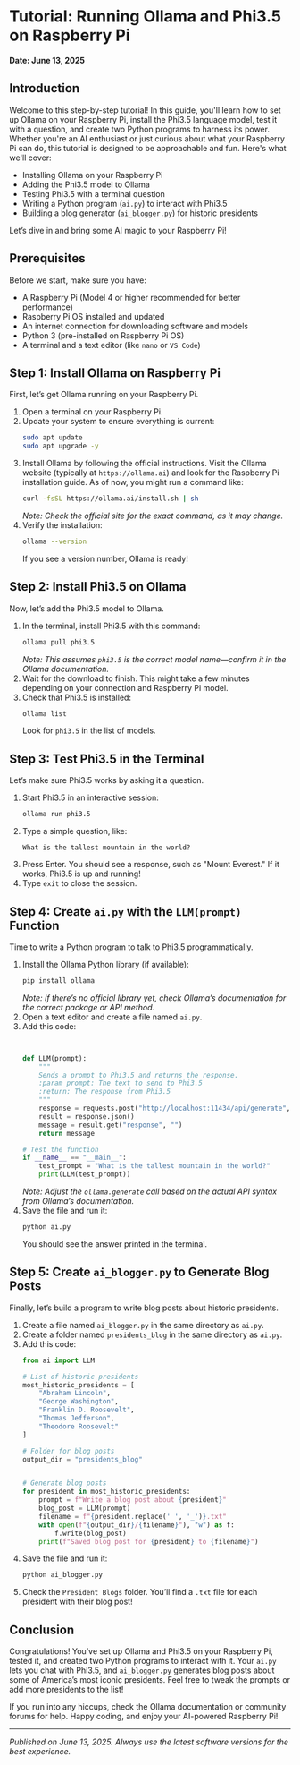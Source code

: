 # Tutorial: Running Ollama and Phi3.5 on Raspberry Pi

**Date: June 13, 2025**

## Introduction

Welcome to this step-by-step tutorial! In this guide, you'll learn how to set up Ollama on your Raspberry Pi, install the Phi3.5 language model, test it with a question, and create two Python programs to harness its power. Whether you're an AI enthusiast or just curious about what your Raspberry Pi can do, this tutorial is designed to be approachable and fun. Here's what we'll cover:

- Installing Ollama on your Raspberry Pi
- Adding the Phi3.5 model to Ollama
- Testing Phi3.5 with a terminal question
- Writing a Python program (`ai.py`) to interact with Phi3.5
- Building a blog generator (`ai_blogger.py`) for historic presidents

Let’s dive in and bring some AI magic to your Raspberry Pi!

## Prerequisites

Before we start, make sure you have:

- A Raspberry Pi (Model 4 or higher recommended for better performance)
- Raspberry Pi OS installed and updated
- An internet connection for downloading software and models
- Python 3 (pre-installed on Raspberry Pi OS)
- A terminal and a text editor (like `nano` or `VS Code`)

## Step 1: Install Ollama on Raspberry Pi

First, let’s get Ollama running on your Raspberry Pi.

1. Open a terminal on your Raspberry Pi.
2. Update your system to ensure everything is current:
   ```bash
   sudo apt update
   sudo apt upgrade -y
   ```
3. Install Ollama by following the official instructions. Visit the Ollama website (typically at `https://ollama.ai`) and look for the Raspberry Pi installation guide. As of now, you might run a command like:
   ```bash
   curl -fsSL https://ollama.ai/install.sh | sh
   ```
   *Note: Check the official site for the exact command, as it may change.*
4. Verify the installation:
   ```bash
   ollama --version
   ```
   If you see a version number, Ollama is ready!

## Step 2: Install Phi3.5 on Ollama

Now, let’s add the Phi3.5 model to Ollama.

1. In the terminal, install Phi3.5 with this command:
   ```bash
   ollama pull phi3.5
   ```
   *Note: This assumes `phi3.5` is the correct model name—confirm it in the Ollama documentation.*
2. Wait for the download to finish. This might take a few minutes depending on your connection and Raspberry Pi model.
3. Check that Phi3.5 is installed:
   ```bash
   ollama list
   ```
   Look for `phi3.5` in the list of models.

## Step 3: Test Phi3.5 in the Terminal

Let’s make sure Phi3.5 works by asking it a question.

1. Start Phi3.5 in an interactive session:
   ```bash
   ollama run phi3.5
   ```
2. Type a simple question, like:
   ```
   What is the tallest mountain in the world?
   ```
3. Press Enter. You should see a response, such as "Mount Everest." If it works, Phi3.5 is up and running!
4. Type `exit` to close the session.

## Step 4: Create `ai.py` with the `LLM(prompt)` Function

Time to write a Python program to talk to Phi3.5 programmatically.

1. Install the Ollama Python library (if available):
   ```bash
   pip install ollama
   ```
   *Note: If there’s no official library yet, check Ollama’s documentation for the correct package or API method.*
2. Open a text editor and create a file named `ai.py`.
3. Add this code:
   ```python


   def LLM(prompt):
       """
       Sends a prompt to Phi3.5 and returns the response.
       :param prompt: The text to send to Phi3.5
       :return: The response from Phi3.5
       """
       response = requests.post("http://localhost:11434/api/generate", json={"model": "phi3.5", "prompt": prompt, "stream": False})
       result = response.json()
       message = result.get("response", "")
       return message

   # Test the function
   if __name__ == "__main__":
       test_prompt = "What is the tallest mountain in the world?"
       print(LLM(test_prompt))
   ```
   *Note: Adjust the `ollama.generate` call based on the actual API syntax from Ollama’s documentation.*
4. Save the file and run it:
   ```bash
   python ai.py
   ```
   You should see the answer printed in the terminal.

## Step 5: Create `ai_blogger.py` to Generate Blog Posts

Finally, let’s build a program to write blog posts about historic presidents.

1. Create a file named `ai_blogger.py` in the same directory as `ai.py`.
2. Create a folder named `presidents_blog` in the same directory as `ai.py`.
3. Add this code:
   ```python
   from ai import LLM

   # List of historic presidents
   most_historic_presidents = [
       "Abraham Lincoln",
       "George Washington",
       "Franklin D. Roosevelt",
       "Thomas Jefferson",
       "Theodore Roosevelt"
   ]

   # Folder for blog posts
   output_dir = "presidents_blog"


   # Generate blog posts
   for president in most_historic_presidents:
       prompt = f"Write a blog post about {president}"
       blog_post = LLM(prompt)
       filename = f"{president.replace(' ', '_')}.txt"
       with open(f"{output_dir}/{filename}"), "w") as f:
           f.write(blog_post)
       print(f"Saved blog post for {president} to {filename}")
   ```
4. Save the file and run it:
   ```bash
   python ai_blogger.py
   ```
5. Check the `President Blogs` folder. You’ll find a `.txt` file for each president with their blog post!

## Conclusion

Congratulations! You’ve set up Ollama and Phi3.5 on your Raspberry Pi, tested it, and created two Python programs to interact with it. Your `ai.py` lets you chat with Phi3.5, and `ai_blogger.py` generates blog posts about some of America’s most iconic presidents. Feel free to tweak the prompts or add more presidents to the list!

If you run into any hiccups, check the Ollama documentation or community forums for help. Happy coding, and enjoy your AI-powered Raspberry Pi!

---

*Published on June 13, 2025. Always use the latest software versions for the best experience.*
